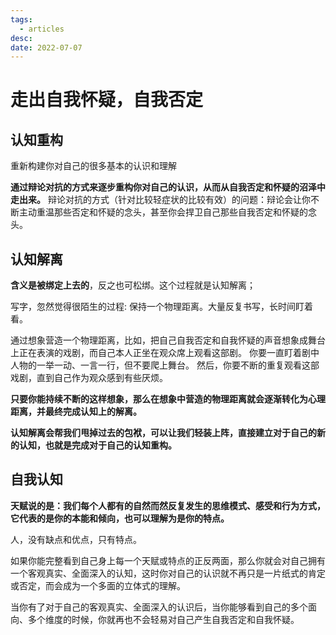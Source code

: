 ```yaml
---
tags:
  - articles
desc: 
date: 2022-07-07
---
```


# 走出自我怀疑，自我否定

## 认知重构
重新构建你对自己的很多基本的认识和理解

**通过辩论对抗的方式来逐步重构你对自己的认识，从而从自我否定和怀疑的沼泽中走出来。**
辩论对抗的方式（针对比较轻症状的比较有效）的问题：辩论会让你不断主动重温那些否定和怀疑的念头，甚至你会捍卫自己那些自我否定和怀疑的念头。




## 认知解离


**含义是被绑定上去的**，反之也可松绑。这个过程就是认知解离；

写字，忽然觉得很陌生的过程:
保持一个物理距离。大量反复书写，长时间盯着看。


通过想象营造一个物理距离，比如，把自己自我否定和自我怀疑的声音想象成舞台上正在表演的戏剧，而自己本人正坐在观众席上观看这部剧。
你要一直盯着剧中人物的一举一动、一言一行，但不要爬上舞台。
然后，你要不断的重复观看这部戏剧，直到自己作为观众感到有些厌烦。

**只要你能持续不断的这样想象，那么在想象中营造的物理距离就会逐渐转化为心理距离，并最终完成认知上的解离。**

**认知解离会帮我们甩掉过去的包袱，可以让我们轻装上阵，直接建立对于自己的新的认知，也就是完成对于自己的认知重构。**


## 自我认知


**天赋说的是：我们每个人都有的自然而然反复发生的思维模式、感受和行为方式，它代表的是你的本能和倾向，也可以理解为是你的特点。**

人，没有缺点和优点，只有特点。

如果你能完整看到自己身上每一个天赋或特点的正反两面，那么你就会对自己拥有一个客观真实、全面深入的认知，这时你对自己的认识就不再只是一片纸式的肯定或否定，而会成为一个多面的立体式的理解。

当你有了对于自己的客观真实、全面深入的认识后，当你能够看到自己的多个面向、多个维度的时候，你就再也不会轻易对自己产生自我否定和自我怀疑。



























